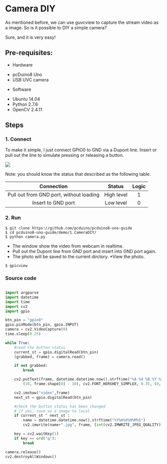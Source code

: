 # Camera DIY

As mentioned before, we can use guvcview to capture the stream video as a image. So is it possible to DIY a simple camera?

Sure, and it is very easy!

## Pre-requisites:
* Hardware
 - pcDuino8 Uno
 - USB UVC camera

* Software
 - Ubuntu 14.04
 - Python 2.7.6
 - OpenCV 2.4.11

## Steps

### 1. Connect
To make it simple, I just connect GPIO0 to GND via a Dupont line. Insert or pull out the line to simulate pressing or releasing a button.

![](/images/camera-diy.png)

Note: you should know the status that described as the following table.

|Connection|Status|Logic|
|:---:|:---:|:---:|
|Pull out from GND port, without loading|High level|1|
|Insert to GND port|Low level|0|

### 2. Run

```
$ git clone https://github.com/pcduino/pcduino8-uno-guide
$ cd pcduino8-uno-guide/demo/1.CameraDIY/
$ python camera.py
```
* The window show the video from webcam in realtime.
* Pull out the Dupont line from GND port and insert into GND port again.
* The photo will be saved to the current dirctory.
*View the photo.
```
$ gpicview
```

### Source code

```python

import argparse
import datetime
import time
import cv2
import gpio

btn_pin = "gpio0"
gpio.pinMode(btn_pin, gpio.INPUT)
camera = cv2.VideoCapture(0)
time.sleep(0.25)

while True:
    #read the button status
    current_st = gpio.digitalRead(btn_pin)
    (grabbed, frame) = camera.read()

    if not grabbed:
        break

    cv2.putText(frame, datetime.datetime.now().strftime("%A %d %B %Y %I:%M:%S%p"),
        (10, frame.shape[0] - 10), cv2.FONT_HERSHEY_SIMPLEX, 0.35, (0, 0, 255), 1)

    cv2.imshow("video",frame)
    next_st = gpio.digitalRead(btn_pin)

    #check the button status has been changed
    # if yes, save as a image to local
    if current_st ^ next_st :
        name = datetime.datetime.now().strftime("%Y%m%d%H%M%S")
        cv2.imwrite(name+".jpg", frame, [int(cv2.IMWRITE_JPEG_QUALITY),100])

    key = cv2.waitKey(1)
    if key == ord("q"):
        break

camera.release()
cv2.destroyAllWindows()

```


